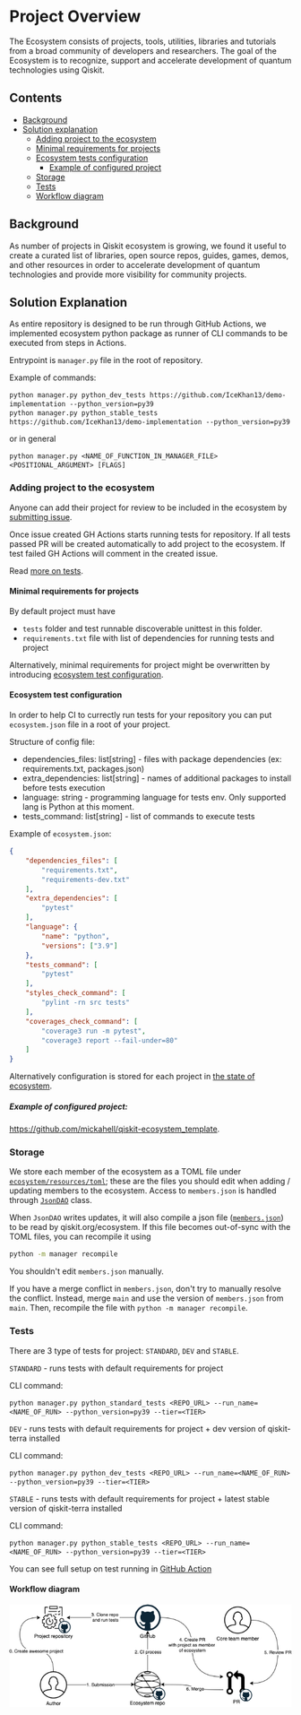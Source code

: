 # Project Overview

The Ecosystem consists of projects, tools, utilities, libraries and tutorials from a broad community of developers and researchers.
The goal of the Ecosystem is to recognize, support and accelerate development of quantum technologies using Qiskit.

## Contents

- [Background](#background)
- [Solution explanation](#solution-explanation)
  - [Adding project to the ecosystem](#adding-project-to-the-ecosystem)
  - [Minimal requirements for projects](#minimal-requirements-for-projects)
  - [Ecosystem tests configuration](#ecosystem-test-configuration)
    - [Example of configured project](#example-of-configured-project)
  - [Storage](#storage)
  - [Tests](#tests)
  - [Workflow diagram](#workflow-diagram)

## Background

As number of projects in Qiskit ecosystem is growing, we found it useful to create 
a curated list of libraries, open source repos, guides, games, demos, and other resources in order to
accelerate development of quantum technologies and provide more visibility for community projects.

## Solution Explanation

As entire repository is designed to be run through GitHub Actions,
we implemented ecosystem python package as runner of CLI commands
to be executed from steps in Actions. 

Entrypoint is ``manager.py`` file in the root of repository.

Example of commands:
```shell
python manager.py python_dev_tests https://github.com/IceKhan13/demo-implementation --python_version=py39
python manager.py python_stable_tests https://github.com/IceKhan13/demo-implementation --python_version=py39
```
or in general
```shell
python manager.py <NAME_OF_FUNCTION_IN_MANAGER_FILE> <POSITIONAL_ARGUMENT> [FLAGS]
```

### Adding project to the ecosystem

Anyone can add their project for review to be included in the ecosystem by
[submitting issue](https://github.com/qiskit-community/ecosystem/issues/new?assignees=octocat&labels=&template=submission.yml&title=%5BSubmission%5D%3A+).

Once issue created GH Actions starts running tests for repository. 
If all tests passed PR will be created automatically to add project to the ecosystem.
If test failed GH Actions will comment in the created issue.

Read [more on tests](#tests).

#### Minimal requirements for projects

By default project must have
- `tests` folder and test runnable discoverable unittest in this folder.
- `requirements.txt` file with list of dependencies for running tests and project

Alternatively, minimal requirements for project might be overwritten by introducing [ecosystem test configuration](#ecosystem-test-configuration).

#### Ecosystem test configuration

In order to help CI to currectly run tests for your repository you can put `ecosystem.json` file in a root of your project.

Structure of config file:
- dependencies_files: list[string] - files with package dependencies (ex: requirements.txt, packages.json)
- extra_dependencies: list[string] - names of additional packages to install before tests execution
- language: string - programming language for tests env. Only supported lang is Python at this moment.
- tests_command: list[string] - list of commands to execute tests

Example of `ecosystem.json`:

```json
{
    "dependencies_files": [
        "requirements.txt",
        "requirements-dev.txt"
    ],
    "extra_dependencies": [
        "pytest"
    ],
    "language": {
        "name": "python",
        "versions": ["3.9"]
    },
    "tests_command": [
        "pytest"
    ],
    "styles_check_command": [
        "pylint -rn src tests"
    ],
    "coverages_check_command": [
        "coverage3 run -m pytest",
        "coverage3 report --fail-under=80"
    ]
}
```
  
Alternatively configuration is stored for each project in [the state of ecosystem](#storage). 

##### Example of configured project: 
https://github.com/mickahell/qiskit-ecosystem_template.

### Storage

We store each member of the ecosystem as a TOML file under
[`ecosystem/resources/toml`](https://github.com/qiskit-community/ecosystem/blob/main/ecosystem/resources/toml);
these are the files you should edit when adding / updating members to the
ecosystem. Access to `members.json` is handled through
[`JsonDAO`](https://github.com/qiskit-community/ecosystem/blob/main/ecosystem/daos/jsondao.py)
class.

When `JsonDAO` writes updates, it will also compile a json file
([`members.json`](https://github.com/qiskit-community/ecosystem/blob/main/ecosystem/resources/members.json))
to be read by qiskit.org/ecosystem. If this file becomes out-of-sync with the
TOML files, you can recompile it using

```sh
python -m manager recompile
```

You shouldn't edit `members.json` manually.

If you have a merge conflict in `members.json`, don't try to manually resolve the
conflict. Instead, merge `main` and use the version of `members.json` from `main`.
Then, recompile the file with `python -m manager recompile`.

### Tests

There are 3 type of tests for project: `STANDARD`, `DEV` and `STABLE`. 

`STANDARD` - runs tests with default requirements for project

CLI command:
```shell
python manager.py python_standard_tests <REPO_URL> --run_name=<NAME_OF_RUN> --python_version=py39 --tier=<TIER>
```

`DEV` - runs tests with default requirements for project + dev version of qiskit-terra installed

CLI command:
```shell
python manager.py python_dev_tests <REPO_URL> --run_name=<NAME_OF_RUN> --python_version=py39 --tier=<TIER>
```

`STABLE` - runs tests with default requirements for project + latest stable version of qiskit-terra installed

CLI command:
```shell
python manager.py python_stable_tests <REPO_URL> --run_name=<NAME_OF_RUN> --python_version=py39 --tier=<TIER>
```

You can see full setup on test running in [GitHub Action](https://github.com/qiskit-community/ecosystem/blob/main/.github/actions/run-tests/action.yml)

#### Workflow diagram

![workflow](./images/ecosystem_architecture.png)
